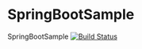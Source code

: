 # SpringBootSample
SpringBootSample
[![Build Status](https://travis-ci.com/cherrylime/SpringBootSample.svg?branch=master)](https://travis-ci.com/cherrylime/SpringBootSample)